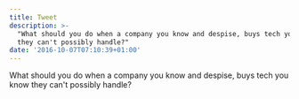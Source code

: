 ```yaml
---
title: Tweet
description: >-
  "What should you do when a company you know and despise, buys tech you know
  they can't possibly handle?"
date: '2016-10-07T07:10:39+01:00'
---
```

What should you do when a company you know and despise, buys tech you know they can't possibly handle?
